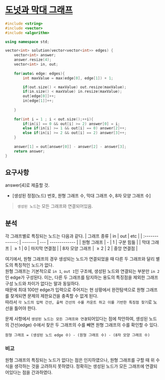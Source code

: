 # [도넛과 막대 그래프](https://school.programmers.co.kr/learn/courses/30/lessons/258711)

```cpp
#include <string>
#include <vector>
#include <algorithm>

using namespace std;

vector<int> solution(vector<vector<int>> edges) {
    vector<int> answer;
    answer.resize(4);
    vector<int> in, out;
    
    for(auto& edge: edges){
        int maxValue = max(edge[0], edge[1]) + 1;

        if(out.size() < maxValue) out.resize(maxValue);
        if(in.size() < maxValue) in.resize(maxValue);
        out[edge[0]]++;
        in[edge[1]]++;
        
    }
    
    for(int i = 1 ; i < out.size();++i){
        if(in[i] == 0 && out[i] >= 2) answer[0] = i;
        else if(in[i] >= 1 && out[i] == 0) answer[2]++;
        else if(in[i] >= 2 && out[i] == 2) answer[3]++;
    }
    
    answer[1] = out[answer[0]] - answer[2] - answer[3];
    return answer;
}
```

## 요구사항
answer\[4]로 제출할 것.
- [생성된 정점(노드) 번호, 원형 그래프 수, 막대 그래프 수, 8자 모양 그래프 수]

> `생성된 노드`는 모든 그래프와 연결되어있음.

## 분석
각 그래프별로 특징되는 노드는 다음과 같다.
|   그래프 종류   | in      | out | etc           |
| :-------------: | ------- | --- | ------------- |
|   원형 그래프   | -       | $1$ | 구분 힘듦     |
|   막대 그래프   | $\ge 1$ | $0$ | 마지막 연결점 |
| 8자 모양 그래프 | $\ge 2$ | $2$ | 중앙 연결점   |

여기에서, 원형 그래프의 경우 생성되는 노드가 연결되었을 때 다른 두 그래프와 달리 별도의 특징적인 노드가 없다.  
원형 그래프는 기본적으로 `in 1`, `out 1`인 구조에, 생성된 노드와 연결되는 부분만 `in 2`인 edge가 구성된다. 이는, 다른 두 그래프를 탐지하는 용도의 특징점을 제외한 그래프 구성 노드와 차이가 없다는 말과 동일하다.  
때문에 최대 100만 edge가 입력으로 주어지는 현 상황에서 완전탐색으로 원형 그래프를 찾게되면 문제의 제한요건을 충족할 수 없게 된다.  
따라서 `각 노드의 입력 간선, 출력 간선의 수를 카운트 하고 이를 기반한 특징점 찾기`로 노선을 틀어야 한다.  

문제 사항에서 `생성된 노드는 모든 그래프와 연결`되어있다는 점에 착안하여, 생성된 노드의 간선(edge) 수에서 찾은 두 그래프의 수를 빼면 원형 그래프의 수를 확인할 수 있다.

```
원형 그래프 = (생성된 노드 edge 수) - (원형 그래프 수) - (8자 모양 그래프 수)
```

### 비고
원형 그래프의 특징되는 노드가 없다는 점은 인지하였으나, 원형 그래프를 구할 때 위 수식을 생각하는 것을 고려하지 못하였다. 정확히는 생성된 노드가 모든 그래프에 연결되어있다는 점을 간과하였다.